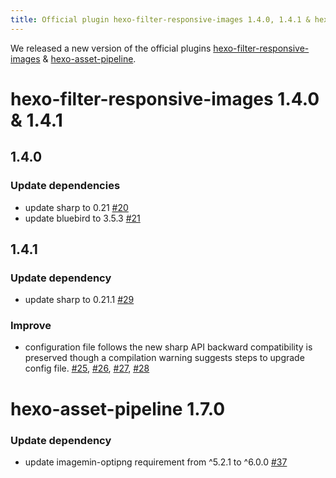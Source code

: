 ```yaml
---
title: Official plugin hexo-filter-responsive-images 1.4.0, 1.4.1 & hexo-asset-pipeline 1.7.0 Released!!
---
```


We released a new version of the official plugins [hexo-filter-responsive-images](https://github.com/hexojs/hexo-filter-responsive-images) & [hexo-asset-pipeline](https://github.com/hexojs/hexo-asset-pipeline).

# hexo-filter-responsive-images 1.4.0 & 1.4.1

## 1.4.0

### Update dependencies

* update sharp to 0.21 [#20](https://github.com/hexojs/hexo-filter-responsive-images/pull/20)
* update bluebird to 3.5.3 [#21](https://github.com/hexojs/hexo-filter-responsive-images/pull/21)

## 1.4.1

### Update dependency

* update sharp to 0.21.1 [#29](https://github.com/hexojs/hexo-filter-responsive-images/pull/29)

### Improve

* configuration file follows the new sharp API backward compatibility is preserved though a compilation warning suggests steps to upgrade config file. [#25](https://github.com/hexojs/hexo-filter-responsive-images/pull/25), [#26](https://github.com/hexojs/hexo-filter-responsive-images/pull/26), [#27](https://github.com/hexojs/hexo-filter-responsive-images/pull/27), [#28](https://github.com/hexojs/hexo-filter-responsive-images/pull/28)

# hexo-asset-pipeline 1.7.0

### Update dependency

* update imagemin-optipng requirement from ^5.2.1 to ^6.0.0 [#37](https://github.com/hexojs/hexo-asset-pipeline/pull/37)
